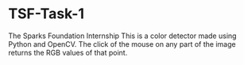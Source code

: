 # TSF-Task-1
The Sparks Foundation Internship
This is a color detector made using Python and OpenCV.
The click of the mouse on any part of the image returns the RGB values of that point.
